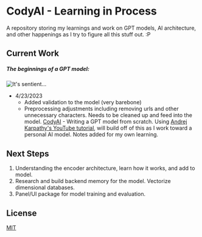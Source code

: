# CodyAI - Learning in Process

A repository storing my learnings and work on GPT models, AI architecture, and other happenings as I try to figure all this stuff out. :P  

## Current Work
##### *The beginnings of a GPT model:*
![It's sentient...](https://cdn.discordapp.com/attachments/707638742080553061/1099771552435802225/image.png)
- 4/23/2023 
    - Added validation to the model (very barebone)
    - Preprocessing adjustments including removing urls and other unnecessary characters. Needs to be cleaned up and feed into the model. 
[CodyAI](https://github.com/holdmydata/CodyAI) - Writing a GPT model from scratch. Using [Andrej Karpathy's YouTube tutorial](https://www.youtube.com/watch?v=kCc8FmEb1nY), will build off of this as I work toward a personal AI model. Notes added for my own learning.
## Next Steps
1. Understanding the encoder architecture, learn how it works, and add to model.
2. Research and build backend memory for the model. Vectorize dimensional databases. 
3. Panel/UI package for model training and evaluation.

## License

[MIT](https://choosealicense.com/licenses/mit/) 